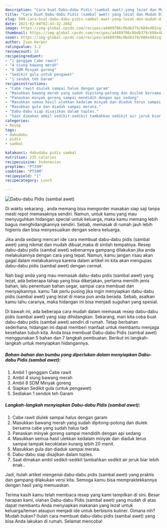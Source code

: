 ```yaml
---
description: "Cara buat Dabu-dabu Pidis (sambal awet) yang lezat dan Mudah Dibuat"
title: "Cara buat Dabu-dabu Pidis (sambal awet) yang lezat dan Mudah Dibuat"
slug: 609-cara-buat-dabu-dabu-pidis-sambal-awet-yang-lezat-dan-mudah-dibuat
date: 2021-02-04T02:43:32.266Z
image: https://img-global.cpcdn.com/recipes/a4489706c0bdb379/680x482cq70/dabu-dabu-pidis-sambal-awet-foto-resep-utama.jpg
thumbnail: https://img-global.cpcdn.com/recipes/a4489706c0bdb379/680x482cq70/dabu-dabu-pidis-sambal-awet-foto-resep-utama.jpg
cover: https://img-global.cpcdn.com/recipes/a4489706c0bdb379/680x482cq70/dabu-dabu-pidis-sambal-awet-foto-resep-utama.jpg
author: Ivan Harper
ratingvalue: 3.2
reviewcount: 15
recipeingredient:
- "1 genggam Cabe rawit"
- "4 siung bawang merah"
- "8 SDM Minyak goreng"
- "Sedikit gula untuk pengawet"
- "1 sendok teh Garam"
recipeinstructions:
- "Cabe rawit diulek sampai halus dengan garam"
- "Masukkan bawang merah yang sudah dipitong-potong dan diulek bersama cabe yang sudah halus tadi"
- "Panaskan minyak goreng sampai mendidih dengan api sedang"
- "Masukkan semua hasil ulekkan kedalam minyak dan diaduk terus sampai tampak kecoklatan kurang lebih 20 menit."
- "Masukkan gula dan diaduk sampai merata."
- "Dabu-dabu siap disajikan dalam toples."
- "Saat dimakan ambil sedikit-sedikit tambahkan sedikit air jeruk biar lebih enak.."
categories:
- Resep
tags:
- dabudabu
- pidis
- sambal

katakunci: dabudabu pidis sambal 
nutrition: 235 calories
recipecuisine: Indonesian
preptime: "PT35M"
cooktime: "PT39M"
recipeyield: "1"
recipecategory: Lunch

---
```



![Dabu-dabu Pidis (sambal awet)](https://img-global.cpcdn.com/recipes/a4489706c0bdb379/680x482cq70/dabu-dabu-pidis-sambal-awet-foto-resep-utama.jpg)

Di waktu  sekarang , anda memang bisa mengorder masakan siap saji tanpa mesti repot memasaknya sendiri. Namun, untuk kamu yang mau menyuguhkan hidangan special untuk keluarga, maka kamu memang lebih bagus menghidangkannya sendiri. Sebab, memasak di rumah jauh lebih higienis dan bisa menyesuaikan dengan selera keluarga.

Jika anda sedang mencari ide cara membuat dabu-dabu pidis (sambal awet) yang nikmat dan mudah dibuat,maka di sinilah tempatnya. Resep dabu-dabu pidis (sambal awet)  sebenarnya gampang dilakukan jika anda melakukannya dengan cara yang tepat. Namun, kamu jangan risau akan gagal dalam melakukannya 
karena dalam artikel ini kita akan mengupas dabu-dabu pidis (sambal awet) dengan cermat.  



Nah bagi anda yang mau memasak dabu-dabu pidis (sambal awet) yang lezat, ada beberapa tahap yang bisa dikerjakan, pertama memilih jenis bahan, lalu penentuan bahan segar, sampai cara membuat dan menyajikannya. kamu Tak perlu pusing jika ingin menyiapkan dabu-dabu pidis (sambal awet) yang lezat di mana pun anda berada. Sebab, asalkan kamu  tahu caranya, maka hidangan ini bisa menjadi suguhan yang spesial.

Di bawah ini, ada beberapa cara mudah dalam memasak resep dabu-dabu pidis (sambal awet) yang siap dihidangkan. Sekarang, mari kita coba buat dabu-dabu pidis (sambal awet) sendiri di rumah. Tetap berbahan sederhana, hidangan ini dapat memberi manfaat untuk membantu menjaga kesehatan tubuh kita. Anda bisa membuat Dabu-dabu Pidis (sambal awet) menggunakan 5 bahan dan 7 langkah pembuatan. Berikut ini langkah-langkah untuk menyiapkan hidangannya.

<!--inarticleads1-->

##### Bahan-bahan dan bumbu yang diperlukan dalam menyiapkan Dabu-dabu Pidis (sambal awet):

1. Ambil 1 genggam Cabe rawit
1. Ambil 4 siung bawang merah
1. Ambil 8 SDM Minyak goreng
1. Siapkan Sedikit gula (untuk pengawet)
1. Sediakan 1 sendok teh Garam




<!--inarticleads2-->

##### Langkah-langkah menyiapkan Dabu-dabu Pidis (sambal awet):

1. Cabe rawit diulek sampai halus dengan garam
1. Masukkan bawang merah yang sudah dipitong-potong dan diulek bersama cabe yang sudah halus tadi
1. Panaskan minyak goreng sampai mendidih dengan api sedang
1. Masukkan semua hasil ulekkan kedalam minyak dan diaduk terus sampai tampak kecoklatan kurang lebih 20 menit.
1. Masukkan gula dan diaduk sampai merata.
1. Dabu-dabu siap disajikan dalam toples.
1. Saat dimakan ambil sedikit-sedikit tambahkan sedikit air jeruk biar lebih enak..




Jadi, itulah artikel mengenai  dabu-dabu pidis (sambal awet)  yang praktis dan gampang dilakukan versi kita. Semoga kamu bisa mempraktekkannya dengan hasil yang memuaskan. 

Terima kasih kamu telah membaca resep yang kami tampilkan di sini. Besar harapan kami, olahan  Dabu-dabu Pidis (sambal awet) yang mudah di atas dapat membantu Anda menyiapkan makanan yang lezat untuk keluarga/teman ataupun menjadi ide untuk berbisnis kuliner. Gimana nih? Mudah bukan? Itulah cara membuat dabu-dabu pidis (sambal awet) yang bisa Anda lakukan di rumah. Selamat mencoba!

